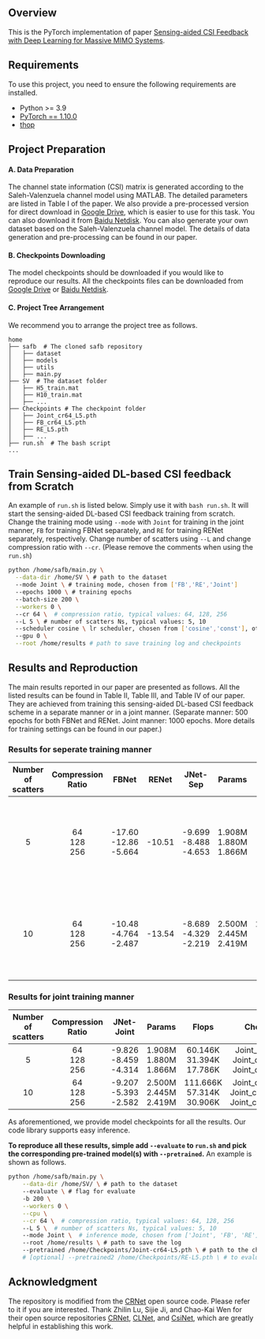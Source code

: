 ## Overview

This is the PyTorch implementation of paper [Sensing-aided CSI Feedback with Deep Learning for Massive MIMO Systems](https://arxiv.org).

## Requirements

To use this project, you need to ensure the following requirements are installed.

- Python >= 3.9
- [PyTorch == 1.10.0](https://pytorch.org/get-started/locally/)
- [thop](https://github.com/Lyken17/pytorch-OpCounter)

## Project Preparation

#### A. Data Preparation

The channel state information (CSI) matrix is generated according to the Saleh-Valenzuela channel model using MATLAB. The detailed parameters are listed in Table I of the paper. We also provide a pre-processed version for direct download in [Google Drive](), which is easier to use for this task. You can also download it from [Baidu Netdisk]().
You can also generate your own dataset based on the Saleh-Valenzuela channel model. The details of data generation and pre-processing can be found in our paper.

#### B. Checkpoints Downloading

The model checkpoints should be downloaded if you would like to reproduce our results. All the checkpoints files can be downloaded from [Google Drive]() or [Baidu Netdisk]().

#### C. Project Tree Arrangement

We recommend you to arrange the project tree as follows.

```
home
├── safb  # The cloned safb repository
│   ├── dataset
│   ├── models
│   ├── utils
│   ├── main.py
├── SV  # The dataset folder
│   ├── H5_train.mat
│   ├── H10_train.mat
│   ├── ...
├── Checkpoints # The checkpoint folder
│   ├── Joint_cr64_L5.pth
│   ├── FB_cr64_L5.pth
│   ├── RE_L5.pth
│   ├── ...
├── run.sh  # The bash script
...
```

## Train Sensing-aided DL-based CSI feedback from Scratch

An example of `run.sh` is listed below. Simply use it with `bash run.sh`. It will start the sensing-aided DL-based CSI feedback training from scratch. Change the training mode using `--mode` with  `Joint` for training in the joint manner, `FB` for training FBNet separately, and `RE` for training RENet separately, respectively. Change number of scatters using `--L` and change compression ratio with `--cr`. (Please remove the comments when using the `run.sh`)

``` bash
python /home/safb/main.py \
  --data-dir /home/SV \ # path to the dataset
  --mode Joint \ # training mode, chosen from ['FB','RE','Joint']
  --epochs 1000 \ # training epochs
  --batch-size 200 \
  --workers 0 \ 
  --cr 64 \  # compression ratio, typical values: 64, 128, 256
  --L 5 \ # number of scatters Ns, typical values: 5, 10
  --scheduler cosine \ lr scheduler, chosen from ['cosine','const'], other schedulers can also be explored
  --gpu 0 \
  --root /home/results # path to save training log and checkpoints
```

## Results and Reproduction

The main results reported in our paper are presented as follows. All the listed results can be found in Table II, Table III, and Table IV of our paper. They are achieved from training this sensing-aided DL-based CSI feedback scheme in a separate manner or in a joint manner. (Separate manner: 500 epochs for both FBNet and RENet. Joint manner: 1000 epochs. More details for training settings can be found in our paper.)

### Results for seperate training manner
Number of <br> scatters | Compression <br> Ratio | FBNet | RENet | JNet-Sep | Params | FlOPs | Checkpoints
:--: | :--: | :--: | :--: | :--: | :--: | :--: | :--:
5 | 64 <br> 128 <br> 256 | -17.60 <br> -12.86 <br> -5.664 | -10.51 | -9.699 <br> -8.488 <br> -4.653 | 1.908M <br> 1.880M <br> 1.866M | 60.146K <br> 31.394K <br> 17.786K | FB-cr64-L5.pth + RE_L5.pth <br> FB-cr128-L5.pth + RE_L5.pth  <br> FB-cr256-L5.pth + RE_L5.pth |
10 | 64 <br> 128 <br> 256 | -10.48 <br> -4.764 <br> -2.487 | -13.54 | -8.689 <br> -4.329 <br> -2.219 | 2.500M <br> 2.445M <br> 2.419M | 111.666K <br> 57.314K <br> 30.906K | FB-cr64-L10.pth + RE_L10.pth <br> FB-cr128-L10.pth + RE_L10.pth  <br> FB-cr256-L10.pth + RE_L10.pth |

### Results for joint training manner
Number of <br> scatters | Compression <br> Ratio | JNet-Joint | Params | Flops | Checkpoints
:--: | :--: | :--: | :--: | :--: | :--:
5 | 64 <br> 128 <br> 256 | -9.826 <br> -8.459 <br> -4.314 | 1.908M <br> 1.880M <br> 1.866M | 60.146K <br> 31.394K <br> 17.786K | Joint_cr64_L5.pth <br> Joint_cr128_L5.pth  <br> Joint_cr256_L5.pth|
10 | 64 <br> 128 <br> 256 | -9.207 <br> -5.393 <br> -2.582 | 2.500M <br> 2.445M <br> 2.419M | 111.666K <br> 57.314K <br> 30.906K | Joint_cr64_L10.pth <br> Joint_cr128_L10.pth <br> Joint_cr256_L10.pth |


As aforementioned, we provide model checkpoints for all the results. Our code library supports easy inference. 

**To reproduce all these results, simple add `--evaluate` to `run.sh` and pick the corresponding pre-trained model(s) with `--pretrained`.** An example is shown as follows.

``` bash
python /home/safb/main.py \
    --data-dir /home/SV/ \ # path to the dataset
    --evaluate \ # flag for evaluate
    -b 200 \
    --workers 0 \
    --cpu \
    --cr 64 \  # compression ratio, typical values: 64, 128, 256
    --L 5 \  # number of scatters Ns, typical values: 5, 10
    --mode Joint \  # inference mode, chosen from ['Joint', 'FB', 'RE']
    --root /home/results \ # path to save the log
    --pretrained /home/Checkpoints/Joint-cr64-L5.pth \ # path to the checkpoint
    # [optional] --pretrained2 /home/Checkpoints/RE-L5.pth \ # to evaluate the feedback performance of the model trained in a separate manner, two pretrained models FBNet and RENet should be provided. MORE CLEAR EXAMPLES ARE PROVIDED IN THE REPOSITORY `eval.sh`.
```

## Acknowledgment

The repository is modified from the [CRNet](https://github.com/Kylin9511/CRNet) open source code. Please refer to it if you are interested. 
Thank Zhilin Lu, Sijie Ji, and Chao-Kai Wen for their open source repositories [CRNet](https://github.com/Kylin9511/CRNet), [CLNet](https://github.com/SIJIEJI/CLNet), and [CsiNet](https://github.com/sydney222/Python_CsiNet), which are greatly helpful in establishing this work.
